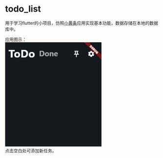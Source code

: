 # todo_list

用于学习flutter的小项目，仿照[小黄条](https://www.yynote.cn/)应用实现基本功能，数据存储在本地的数据库中。

应用图示：  
![app](./assets/app_info.png)  
点击空白处可添加新任务。